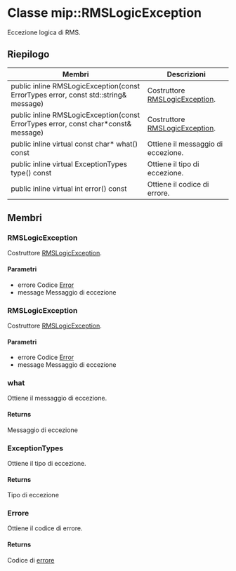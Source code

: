 # <a name="class-miprmslogicexception"></a>Classe mip::RMSLogicException 
Eccezione logica di RMS.
  
## <a name="summary"></a>Riepilogo
 Membri                        | Descrizioni                                
--------------------------------|---------------------------------------------
public inline RMSLogicException(const ErrorTypes error, const std::string& message)  |  Costruttore [RMSLogicException](#classmip_1_1_r_m_s_logic_exception).
public inline RMSLogicException(const ErrorTypes error, const char*const& message)  |  Costruttore [RMSLogicException](#classmip_1_1_r_m_s_logic_exception).
public inline virtual const char* what() const  |  Ottiene il messaggio di eccezione.
public inline virtual ExceptionTypes type() const  |  Ottiene il tipo di eccezione.
public inline virtual int error() const  |  Ottiene il codice di errore.
  
## <a name="members"></a>Membri
  
### <a name="rmslogicexception"></a>RMSLogicException
Costruttore [RMSLogicException](#classmip_1_1_r_m_s_logic_exception).
  
#### <a name="parameters"></a>Parametri
* errore Codice [Error](#classmip_1_1_error) 
* message Messaggio di eccezione
  
### <a name="rmslogicexception"></a>RMSLogicException
Costruttore [RMSLogicException](#classmip_1_1_r_m_s_logic_exception).
  
#### <a name="parameters"></a>Parametri
* errore Codice [Error](#classmip_1_1_error) 
* message Messaggio di eccezione
  
### <a name="what"></a>what
Ottiene il messaggio di eccezione.
  
#### <a name="returns"></a>Returns
Messaggio di eccezione
  
### <a name="exceptiontypes"></a>ExceptionTypes
Ottiene il tipo di eccezione.
  
#### <a name="returns"></a>Returns
Tipo di eccezione
  
### <a name="error"></a>Errore
Ottiene il codice di errore.
  
#### <a name="returns"></a>Returns
Codice di [errore](#classmip_1_1_error)